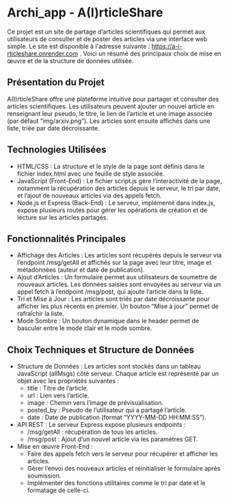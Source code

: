 # Archi_app - A(I)rticleShare

Ce projet est un site de partage d’articles scientifiques qui permet aux utilisateurs de consulter et de poster des articles via une interface web simple. Le site est disponible à l'adresse suivante : https://a-i-rticleshare.onrender.com .
Voici un résumé des principaux choix de mise en œuvre et de la structure de données utilisée. 

## Présentation du Projet
A(I)rticleShare offre une plateforme intuitive pour partager et consulter des articles scientifiques. Les utilisateurs peuvent ajouter un nouvel article en renseignant leur pseudo, le titre, le lien de l’article et une image associée (par défaut “img/arxiv.png”). Les articles sont ensuite affichés dans une liste, triée par date décroissante.

## Technologies Utilisées
- HTML/CSS : La structure et le style de la page sont définis dans le fichier index.html avec une feuille de style associée.
- JavaScript (Front-End) : Le fichier script.js gère l’interactivité de la page, notamment la récupération des articles depuis le serveur, le tri par date, et l’ajout de nouveaux articles via des appels fetch.
- Node.js et Express (Back-End) : Le serveur, implémenté dans index.js, expose plusieurs routes pour gérer les opérations de création et de lecture sur les articles partagés.

## Fonctionnalités Principales
- Affichage des Articles : Les articles sont récupérés depuis le serveur via l’endpoint /msg/getAll et affichés sur la page avec leur titre, image et métadonnées (auteur et date de publication).
- Ajout d’Articles : Un formulaire permet aux utilisateurs de soumettre de nouveaux articles. Les données saisies sont envoyées au serveur via un appel fetch à l’endpoint /msg/post, qui ajoute l’article dans la liste.
- Tri et Mise à Jour : Les articles sont triés par date décroissante pour afficher les plus récents en premier. Un bouton “Mise à jour” permet de rafraîchir la liste.
- Mode Sombre : Un bouton dynamique dans le header permet de basculer entre le mode clair et le mode sombre.

## Choix Techniques et Structure de Données
- Structure de Données : Les articles sont stockés dans un tableau JavaScript (allMsgs) côté serveur. Chaque article est représenté par un objet avec les propriétés suivantes :
    - title : Titre de l’article.
    - url : Lien vers l’article.
    - image : Chemin vers l’image de prévisualisation.
    - posted_by : Pseudo de l’utilisateur qui a partagé l’article.
    - date : Date de publication (format “YYYY-MM-DD HH:MM:SS”).
- API REST : Le serveur Express expose plusieurs endpoints :
    - /msg/getAll : récupération de tous les articles.
    - /msg/post : Ajout d’un nouvel article via les paramètres GET.
- Mise en œuvre Front-End :
    - Faire des appels fetch vers le serveur pour récupérer et afficher les articles.
    - Gérer l’envoi des nouveaux articles et réinitialiser le formulaire après soumission.
    - Implémenter des fonctions utilitaires comme le tri par date et le formatage de celle-ci.


